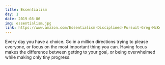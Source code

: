 ```yaml
---
title: Essentialism
day: 1
date: 2019-08-06
img: essentialism.jpg
link: https://www.amazon.com/Essentialism-Disciplined-Pursuit-Greg-McKeown/dp/0804137382/
---
```


Every day you have a choice. Go in a million directions trying to please
everyone, or focus on the most important thing you can. Having focus makes
the difference between getting to your goal, or being overwhelmed while making
only tiny progress.
